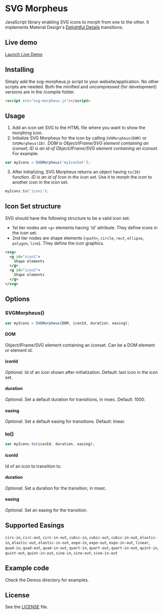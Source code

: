 # SVG Morpheus

JavaScript library enabling SVG icons to morph from one to the other. It implements Material Design's [Delightful Details](http://www.google.com/design/spec/animation/delightful-details.html) transitions.

## Live demo

[Launch Live Demo](http://alexk111.github.io/SVG-Morpheus/)

## Installing

Simply add the svg-morpheus.js script to your website/application. No other scripts are needed. Both the minified and uncompressed (for development) versions are in the /compile folder.

```html
<script src="svg-morpheus.js"></script>
```

## Usage

1. Add an icon set SVG to the HTML file where you want to show the morphing icon.
2. Initialize SVG Morpheus for the icon by calling `SVGMorpheus(DOM)` or `SVGMorpheus(ID)`. *DOM is Object/IFrame/SVG element containing an iconset; ID is an id of Object/IFrame/SVG element containing an iconset*. For example:

```javascript
var myIcons = SVGMorpheus('myIconSet');
```

3. After initializing, SVG Morpheus returns an object having `to(ID)` function. *ID is an id of Icon in the icon set*. Use it to morph the icon to another icon in the icon set.

```javascript
myIcons.to('icon1');
```

## Icon Set structure

SVG should have the following structure to be a valid icon set:

- 1st tier nodes are `<g>` elements having 'id' attribute. They define icons in the icon set.
- 2nd tier nodes are shape elements (`<path>`, `circle`, `rect`, `ellipse`, `polygon`, `line`). They define the icon graphics.

```xml
<svg>
  <g id="icon1">
    Shape elements
  </g>
  <g id="icon2">
    Shape elements
  </g>
</svg>
```

## Options

### SVGMorpheus()

```javascript
var myIcons = SVGMorpheus(DOM, iconId, duration, easing);

```

#### DOM

Object/IFrame/SVG element containing an iconset. Can be a DOM element or element id.

#### iconId

*Optional*. Id of an icon shown after initialization. Default: last icon in the icon set.

#### duration

*Optional*. Set a default duration for transitions, in msec. Default: 1000.

#### easing

*Optional*. Set a default easing for transitions. Default: linear.


### to()

```javascript
var myIcons.to(iconId, duration, easing);

```

#### iconId

Id of an icon to transition to.

#### duration

*Optional*. Set a duration for the transition, in msec.

#### easing

*Optional*. Set an easing for the transition.


## Supported Easings

`circ-in`, `circ-out`, `circ-in-out`, `cubic-in`, `cubic-out`, `cubic-in-out`, `elastic-in`, `elastic-out`, `elastic-in-out`, `expo-in`, `expo-out`, `expo-in-out`, `linear`, `quad-in`, `quad-out`, `quad-in-out`, `quart-in`, `quart-out`, `quart-in-out`, `quint-in`, `quint-out`, `quint-in-out`, `sine-in`, `sine-out`, `sine-in-out`


## Example code

Check the Demos directory for examples.


## License

See the [LICENSE](https://github.com/alexk111/SVG-Morpheus/blob/master/LICENSE) file.


